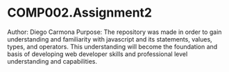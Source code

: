 # COMP002.Assignment2
Author: Diego Carmona
Purpose: The repository was made in order to gain understanding and familiarity with javascript and its statements, values, types, and operators. This understanding will become the foundation and basis of developing web developer skills and professional level understanding and capabilities.